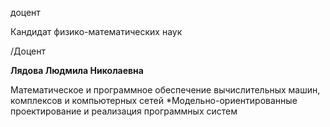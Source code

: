 доцент

Кандидат физико-математических наук

/Доцент

**Лядова Людмила Николаевна**

Математическое и программное обеспечение вычислительных машин, комплексов и компьютерных сетей
	*Модельно-ориентированные проектирование и реализация программных систем